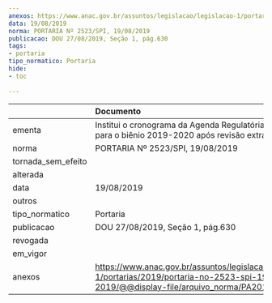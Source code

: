 ```yaml
---
anexos: https://www.anac.gov.br/assuntos/legislacao/legislacao-1/portarias/2019/portaria-no-2523-spi-19-08-2019/@@display-file/arquivo_norma/PA2019-2523.pdf
data: 19/08/2019
norma: PORTARIA Nº 2523/SPI, 19/08/2019
publicacao: DOU 27/08/2019, Seção 1, pág.630
tags:
- portaria
tipo_normatico: Portaria
hide: 
- toc 
 
---
```


|                    | Documento                                                                                                                                            |
|:-------------------|:-----------------------------------------------------------------------------------------------------------------------------------------------------|
| ementa             | Institui o cronograma da Agenda Regulatória da ANAC para o biênio 2019-2020 após revisão extraordinária.                                             |
| norma              | PORTARIA Nº 2523/SPI, 19/08/2019                                                                                                                     |
| tornada_sem_efeito |                                                                                                                                                      |
| alterada           |                                                                                                                                                      |
| data               | 19/08/2019                                                                                                                                           |
| outros             |                                                                                                                                                      |
| tipo_normatico     | Portaria                                                                                                                                             |
| publicacao         | DOU 27/08/2019, Seção 1, pág.630                                                                                                                     |
| revogada           |                                                                                                                                                      |
| em_vigor           |                                                                                                                                                      |
| anexos             | https://www.anac.gov.br/assuntos/legislacao/legislacao-1/portarias/2019/portaria-no-2523-spi-19-08-2019/@@display-file/arquivo_norma/PA2019-2523.pdf |